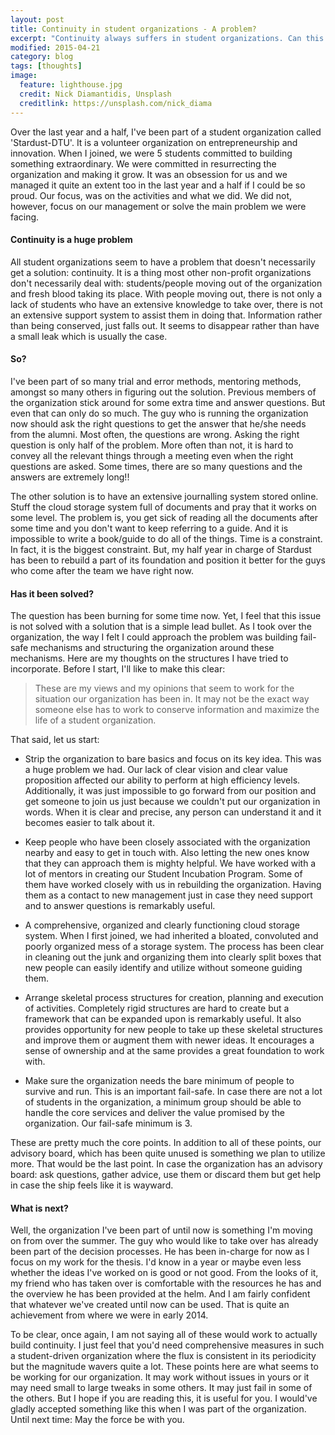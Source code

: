 ```yaml
---
layout: post
title: Continuity in student organizations - A problem?
excerpt: "Continuity always suffers in student organizations. Can this be solved?"
modified: 2015-04-21
category: blog
tags: [thoughts]
image:
  feature: lighthouse.jpg
  credit: Nick Diamantidis, Unsplash
  creditlink: https://unsplash.com/nick_diama
---
```


Over the last year and a half, I've been part of a student organization called 'Stardust-DTU'. It is a volunteer organization on entrepreneurship and innovation. When I joined, we were 5 students committed to building something extraordinary. We were committed in resurrecting the organization and making it grow. It was an obsession for us and we managed it quite an extent too in the last year and a half if I could be so proud. Our focus, was on the activities and what we did. We did not, however, focus on our management or solve the main problem we were facing.

#### Continuity is a huge problem

All student organizations seem to have a problem that doesn't necessarily get a solution: continuity. It is a thing most other non-profit organizations don't necessarily deal with: students/people moving out of the organization and fresh blood taking its place. With people moving out, there is not only a lack of students who have an extensive knowledge to take over, there is not an extensive support system to assist them in doing that. Information rather than being conserved, just falls out. It seems to disappear rather than have a small leak which is usually the case.

#### So?

I've been part of so many trial and error methods, mentoring methods, amongst so many others in figuring out the solution. Previous members of the organization stick around for some extra time and answer questions. But even that can only do so much. The guy who is running the organization now should ask the right questions to get the answer that he/she needs from the alumni. Most often, the questions are wrong. Asking the right question is only half of the problem. More often than not, it is hard to convey all the relevant things through a meeting even when the right questions are asked. Some times, there are so many questions and the answers are extremely long!!

The other solution is to have an extensive journalling system stored online. Stuff the cloud storage system full of documents and pray that it works on some level. The problem is, you get sick of reading all the documents after some time and you don't want to keep referring to a guide. And it is impossible to write a book/guide to do all of the things. Time is a constraint. In fact, it is the biggest constraint. But, my half year in charge of Stardust has been to rebuild a part of its foundation and position it better for the guys who come after the team we have right now.

#### Has it been solved?

The question has been burning for some time now. Yet, I feel that this issue is not solved with a solution that is a simple lead bullet. As I took over the organization, the way I felt I could approach the problem was building fail-safe mechanisms and structuring the organization around these mechanisms. Here are my thoughts on the structures I have tried to incorporate. Before I start, I'll like to make this clear:

> These are my views and my opinions that seem to work for the situation our organization has been in. It may not be the exact way someone else has to work to conserve information and maximize the life of a student organization. 

That said, let us start:

- Strip the organization to bare basics and focus on its key idea. This was a huge problem we had. Our lack of clear vision and clear value proposition affected our ability to perform at high efficiency levels. Additionally, it was just impossible to go forward from our position and get someone to join us just because we couldn't put our organization in words. When it is clear and precise, any person can understand it and it becomes easier to talk about it. 

- Keep people who have been closely associated with the organization nearby and easy to get in touch with. Also letting the new ones know that they can approach them is mighty helpful. We have worked with a lot of mentors in creating our Student Incubation Program. Some of them have worked closely with us in rebuilding the organization. Having them as a contact to new management just in case they need support and to answer questions is remarkably useful.

- A comprehensive, organized and clearly functioning cloud storage system. When I first joined, we had inherited a bloated, convoluted and poorly organized mess of a storage system. The process has been clear in cleaning out the junk and organizing them into clearly split boxes that new people can easily identify and utilize without someone guiding them. 

- Arrange skeletal process structures for creation, planning and execution of activities. Completely rigid structures are hard to create but a framework that can be expanded upon is remarkably useful. It also provides opportunity for new people to take up these skeletal structures and improve them or augment them with newer ideas. It encourages a sense of ownership and at the same provides a great foundation to work with.

- Make sure the organization needs the bare minimum of people to survive and run. This is an important fail-safe. In case there are not a lot of students in the organization, a minimum group should be able to handle the core services and deliver the value promised by the organization. Our fail-safe minimum is 3.  

These are pretty much the core points. In addition to all of these points, our advisory board, which has been quite unused is something we plan to utilize more. That would be the last point. In case the organization has an advisory board: ask questions, gather advice, use them or discard them but get help in case the ship feels like it is wayward. 

#### What is next?

Well, the organization I've been part of until now is something I'm moving on from over the summer. The guy who would like to take over has already been part of the decision processes. He has been in-charge for now as I focus on my work for the thesis. I'd know in a year or maybe even less whether the ideas I've worked on is good or not good. From the looks of it, my friend who has taken over is comfortable with the resources he has and the overview he has been provided at the helm. And I am fairly confident that whatever we've created until now can be used. That is quite an achievement from where we were in early 2014. 

To be clear, once again, I am not saying all of these would work to actually build continuity. I just feel that you'd need comprehensive measures in such a student-driven organization where the flux is consistent in its periodicity but the magnitude wavers quite a lot. These points here are what seems to be working for our organization. It may work without issues in yours or it may need small to large tweaks in some others. It may just fail in some of the others. But I hope if you are reading this, it is useful for you. I would've gladly accepted something like this when I was part of the organization. Until next time: May the force be with you. 
